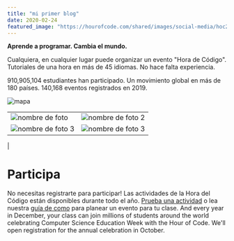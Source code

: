 ```yaml
---
title: "mi primer blog"
date: 2020-02-24
featured_image: "https://hourofcode.com/shared/images/social-media/hoc2019_social.png"
---
```


**Aprende a programar. Cambia el mundo.**

Cualquiera, en cualquier lugar puede organizar un evento "Hora de Código". Tutoriales de una hora en más de 45 idiomas. No hace falta experiencia.

910,905,104 estudiantes han participado. Un movimiento global en más de 180 países.   140,168 eventos registrados en 2019.

![mapa](https://raw.githubusercontent.com/hernangarcia/how-to-hugo-aws-amplify/master/images/Screenshot%202020-02-24%2022.45.22.png)

|  |  |
|--|--|
| ![nombre de foto](https://hourofcode.com/es/es/images/fill-600x400/highlight-girl-hawaii.jpg) | ![nombre de foto 2](https://hourofcode.com/es/es/images/fill-600x400/highlight-robot.jpg) |
|![nombre de foto 3](https://hourofcode.com/es/es/images/fill-600x400/highlight-india.jpg)|![nombre de foto 3](https://hourofcode.com/es/es/images/fill-600x400/highlight-celebrate.jpg)
|

# Participa

No necesitas registrarte para participar! Las actividades de la Hora del Código están disponibles durante todo el año.  [Prueba una actividad](https://hourofcode.com/es/learn)  o lea nuestra  [guía de como](https://hourofcode.com/es/how-to)  para planear un evento para tu clase. And every year in December, your class can join millions of students around the world celebrating Computer Science Education Week with the Hour of Code. We'll open registration for the annual celebration in October.
